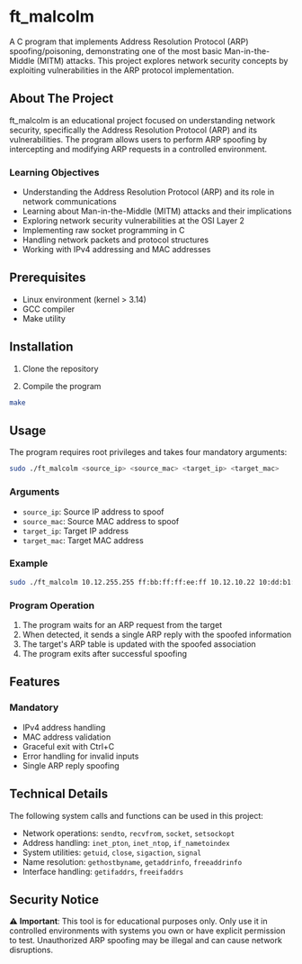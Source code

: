 # ft_malcolm

A C program that implements Address Resolution Protocol (ARP) spoofing/poisoning, demonstrating one of the most basic Man-in-the-Middle (MITM) attacks. This project explores network security concepts by exploiting vulnerabilities in the ARP protocol implementation.

## About The Project

ft_malcolm is an educational project focused on understanding network security, specifically the Address Resolution Protocol (ARP) and its vulnerabilities. The program allows users to perform ARP spoofing by intercepting and modifying ARP requests in a controlled environment.

### Learning Objectives

- Understanding the Address Resolution Protocol (ARP) and its role in network communications
- Learning about Man-in-the-Middle (MITM) attacks and their implications
- Exploring network security vulnerabilities at the OSI Layer 2
- Implementing raw socket programming in C
- Handling network packets and protocol structures
- Working with IPv4 addressing and MAC addresses

## Prerequisites

- Linux environment (kernel > 3.14)
- GCC compiler
- Make utility

## Installation

1. Clone the repository

2. Compile the program
```bash
make
```

## Usage

The program requires root privileges and takes four mandatory arguments:

```bash
sudo ./ft_malcolm <source_ip> <source_mac> <target_ip> <target_mac>
```

### Arguments

- `source_ip`: Source IP address to spoof
- `source_mac`: Source MAC address to spoof
- `target_ip`: Target IP address
- `target_mac`: Target MAC address

### Example

```bash
sudo ./ft_malcolm 10.12.255.255 ff:bb:ff:ff:ee:ff 10.12.10.22 10:dd:b1:00:00:00
```

### Program Operation

1. The program waits for an ARP request from the target
2. When detected, it sends a single ARP reply with the spoofed information
3. The target's ARP table is updated with the spoofed association
4. The program exits after successful spoofing

## Features

### Mandatory
- IPv4 address handling
- MAC address validation
- Graceful exit with Ctrl+C
- Error handling for invalid inputs
- Single ARP reply spoofing

## Technical Details

The following system calls and functions can be used in this project:
- Network operations: `sendto`, `recvfrom`, `socket`, `setsockopt`
- Address handling: `inet_pton`, `inet_ntop`, `if_nametoindex`
- System utilities: `getuid`, `close`, `sigaction`, `signal`
- Name resolution: `gethostbyname`, `getaddrinfo`, `freeaddrinfo`
- Interface handling: `getifaddrs`, `freeifaddrs`

## Security Notice

⚠️ **Important**: This tool is for educational purposes only. Only use it in controlled environments with systems you own or have explicit permission to test. Unauthorized ARP spoofing may be illegal and can cause network disruptions.
